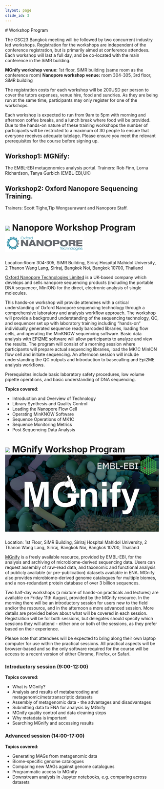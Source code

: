 ```yaml
---
layout: page
slide_id: 3
---
```

<div class="card-block bg-faded">
# Workshop Program 

The GSC23 Bangkok meeting will be followed by two concurrent industry led workshops.
Registration for the workshops are independent of the conference registration, but is primarily aimed at conference attendees. Each workshop will last a full day, and be co-located with the main conference in the SiMR building. 

**MGnify workshop venue:** 1st floor, SiMR building (same room as the conference room)
**Nanopore workshop venue:** room 304-305, 3rd floor, SiMR building

The registration costs for each workshop will be 200USD per person to cover the tutors expenses, venue hire, food and sundries. As they are being run at the same time, participants may only register for one of the workshops. 

Each workshop is expected to run from 9am to 5pm with morning and afternoon coffee breaks, and a lunch break where food will be provided. Due to the hands-on nature of these training workshops the number of participants will be restricted to a maximum of 30 people to ensure that everyone receives adequate tutelage. Please ensure you meet the relevant prerequisites for the course before signing up. 

## Workshop1: MGNify:
The EMBL-EBI metagenomics analysis portal. 
Trainers: Rob Finn, Lorna Richardson, Tanya Gurbich (EMBL-EBI,UK) 

## Workshop2: Oxford Nanopore Sequencing Training. 
Trainers: Scott Tighe,Tip Wongsurawant and Nanopore Staff.


# ![](assets/images/gsc_logo_sml.png) Nanopore Workshop Program  ![](assets/images/nanopore-logo.png)

Location:Room 304-305, SiMR Building, Siriraj Hospital Mahidol University, 2 Thanon Wang Lang, Siriraj, Bangkok Noi, Bangkok 10700, Thailand

[Oxford Nanopore Technologies Limited](https://nanoporetech.com/) is a UK-based company which develops and sells nanopore sequencing products (including the portable DNA sequencer, MinION) for the direct, electronic analysis of single molecules.

This hands-on workshop will provide attendees with a critical understanding of Oxford Nanopore sequencing technology through a comprehensive laboratory and analysis workflow approach. The workshop will provide a background understanding of the sequencing technology, QC, and sequencer set up with laboratory training including “hands-on“ individually generated sequence ready barcoded libraries, loading flow cells, and operating the MinKNOW sequencing software. Basic data analysis with EPI2ME software will allow participants to analyze and view the results. The program will consist of a morning session where participants will prepare actual sequencing libraries, load the MK1C MinION flow cell and initiate sequencing. An afternoon session will include understanding the QC outputs and Introduction to basecalling and Epi2ME analysis workflows.

Prerequisites include basic laboratory safety procedures, low volume pipette operations, and basic understanding of DNA sequencing.

**Topics covered:**

- Introduction and Overview of Technology
- Library Synthesis and Quality Control
- Loading the Nanopore Flow Cell
- Operating MinKNOW Software
- Sequence Operations of MK1C
- Sequence Monitoring Metrics
- Post Sequencing Data Analysis



# ![](assets/images/gsc_logo_sml.png) MGnify Workshop Program ![](assets/images/MGnify-logo.png)

Location: 1st Floor, SiMR Building, Siriraj Hospital Mahidol University, 2 Thanon Wang Lang, Siriraj, Bangkok Noi, Bangkok 10700, Thailand

[MGnify](https://www.ebi.ac.uk/metagenomics&amp) is a freely available resource, provided by EMBL-EBI, for the analysis and archiving of microbiome-derived sequencing data. Users can request assembly of raw-read data, and taxonomic and functional analysis of publicly available (or pre-publication) datasets available in ENA. MGnify also provides microbiome-derived genome catalogues for multiple biomes, and a non-redundant protein database of over 3 billion sequences.

Two half-day workshops (a mixture of hands-on practicals and lectures) are available on Friday 11th August, provided by the MGnify resource. In the morning there will be an introductory session for users new to the field and/or the resource, and in the afternoon a more advanced session. More details are provided below about what will be covered in each session. Registration will be for both sessions, but delegates should specify which sessions they will attend - either one or both of the sessions, as they prefer based on their experience.

Please note that attendees will be expected to bring along their own laptop computer for use within the practical sessions. All practical aspects will be browser-based and so the only software required for the course will be access to a recent version of either Chrome, Firefox, or Safari.

### Introductory session (9:00-12:00)

**Topics covered:**

- What is MGnify?
- Analysis and results of metabarcoding and metagenomic/metatranscriptic datasets
- Assembly of metagenomic data - the advantages and disadvantages
- Submitting data to ENA for analysis by MGnify
- MGnify quality control and data cleaning steps
- Why metadata is important
- Searching MGnify and accessing results

### Advanced session (14:00-17:00)

**Topics covered:**

- Generating MAGs from metagenomic data
- Biome-specific genome catalogues
- Comparing new MAGs against genome catalogues
- Programmatic access to MGnify
- Downstream analysis in Jupyter notebooks, e.g. comparing across datasets

</div>
